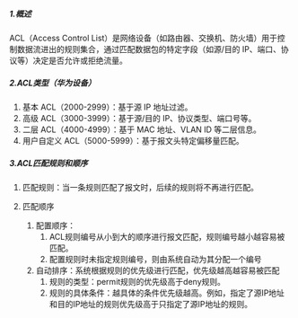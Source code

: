 #####  1.概述
ACL（Access Control List）是网络设备（如路由器、交换机、防火墙）用于控制数据流进出的规则集合，通过匹配数据包的特定字段（如源/目的 IP、端口、协议等）决定是否允许或拒绝流量。

##### 2.ACL类型（华为设备）
1. 基本 ACL（2000-2999）：基于源 IP 地址过滤。
2. 高级 ACL（3000-3999）：基于源/目的 IP、协议类型、端口号等。
3. 二层 ACL（4000-4999）：基于 MAC 地址、VLAN ID 等二层信息。
4. 用户自定义 ACL（5000-5999）：基于报文头特定偏移量匹配。

##### 3.ACL匹配规则和顺序
1. 匹配规则：当一条规则匹配了报文时，后续的规则将不再进行匹配。

2. 匹配顺序
	1. 配置顺序：
		1. ACL规则编号从小到大的顺序进行报文匹配，规则编号越小越容易被匹配。
		2. 配置规则时未指定规则编号，则由系统自动为其分配一个编号
	2. 自动排序：系统根据规则的优先级进行匹配，优先级越高越容易被匹配
		1. 规则的类型：permit规则的优先级高于deny规则。
		2. 规则的具体条件：越具体的条件优先级越高。例如，指定了源IP地址和目的IP地址的规则优先级高于只指定了源IP地址的规则。


